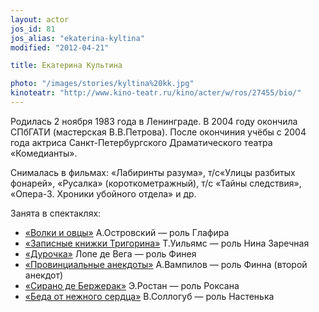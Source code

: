```yaml
---
layout: actor
jos_id: 81
jos_alias: "ekaterina-kyltina"
modified: "2012-04-21"

title: Екатерина Культина

photo: "/images/stories/kyltina%20kk.jpg"
kinoteatr: "http://www.kino-teatr.ru/kino/acter/w/ros/27455/bio/"
---
```


Родилась 2 ноября 1983 года в Ленинграде. В 2004 году окончила СПбГАТИ (мастерская В.В.Петрова). После окончиния учёбы с 2004 года актриса Санкт-Петербургского Драматического театра «Комедианты».

Снималась в фильмах: «Лабиринты разума», т/с«Улицы разбитых фонарей», «Русалка» (короткометражный), т/с «Тайны следствия», «Опера-3. Хроники убойного отдела» и др.

Занята в спектаклях:

- [«Волки и овцы»](42-volki-i-ovci.html) А.Островский — роль Глафира
- [«Записные книжки Тригорина»](72-trigorin.html) Т.Уильямс — роль Нина Заречная
- [«Дурочка»](44-dyrochka.html) Лопе де Вега — роль Финея
- [«Провинциальные анекдоты»](71-anekdoti.html) А.Вампилов — роль Финна (второй анекдот)
- [«Сирано де Бержерак»](60-sirano-de-bergerak.html) Э.Ростан — роль Роксана
- [«Беда от нежного сердца»](39-beda-ot-neghnogo-serdca.html) В.Соллогуб — роль Настенька